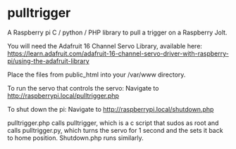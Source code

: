 pulltrigger
===========

A Raspberry pi C / python / PHP library to pull a trigger on a Raspberry Jolt.

You will need the Adafruit 16 Channel Servo Library, available here: https://learn.adafruit.com/adafruit-16-channel-servo-driver-with-raspberry-pi/using-the-adafruit-library

Place the files from public_html into your /var/www directory.

To run the servo that controls the servo:
Navigate to http://raspberrypi.local/pulltrigger.php

To shut down the pi:
Navigate to http://raspberrypi.local/shutdown.php

pulltrigger.php calls pulltrigger, which is a c script that sudos as root and calls pulltrigger.py, which turns the servo for 1 second and the sets it back to home position. Shutdown.php runs similarly.
